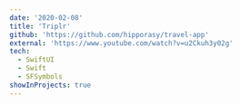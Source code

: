 ```yaml
---
date: '2020-02-08'
title: 'Triplr'
github: 'https://github.com/hipporasy/travel-app'
external: 'https://www.youtube.com/watch?v=u2Ckuh3y02g'
tech:
  - SwiftUI
  - Swift
  - SFSymbols
showInProjects: true
---
```


